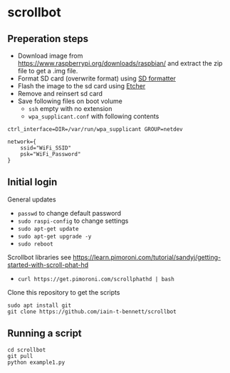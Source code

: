 # scrollbot

## Preperation steps
* Download image from https://www.raspberrypi.org/downloads/raspbian/ and extract the zip file to get a .img file.
* Format SD card (overwrite format) using [SD formatter](https://www.sdcard.org/downloads/formatter_4/eula_mac/)
* Flash the image to the sd card using [Etcher](https://etcher.io/)
* Remove and reinsert sd card
* Save following files on boot volume
  * `ssh` empty with no extension
  * `wpa_supplicant.conf` with following contents
```
ctrl_interface=DIR=/var/run/wpa_supplicant GROUP=netdev
 
network={
	ssid="WiFi_SSID"
	psk="WiFi_Password"
}
```

## Initial login
General updates
* `passwd` to change default password
* `sudo raspi-config` to change settings
* `sudo apt-get update`
* `sudo apt-get upgrade -y`
* `sudo reboot`

Scrollbot libraries 
see https://learn.pimoroni.com/tutorial/sandyj/getting-started-with-scroll-phat-hd
* `curl https://get.pimoroni.com/scrollphathd | bash`

Clone this repository to get the scripts
```
sudo apt install git
git clone https://github.com/iain-t-bennett/scrollbot
```
## Running a script
```
cd scrollbot
git pull
python example1.py
```
